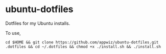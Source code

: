 # ubuntu-dotfiles
Dotfiles for my Ubuntu installs. 

To use, 

`cd $HOME && git clone https://github.com/appwiz/ubuntu-dotfiles.git .dotfiles && cd ~/.dotfiles && chmod +x ./install.sh && ./install.sh`

